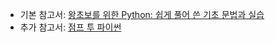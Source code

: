 - 기본 참고서: [왕초보를 위한 Python: 쉽게 풀어 쓴 기초 문법과 실습](https://wikidocs.net/book/2)
- 추가 참고서: [점프 투 파이썬](https://wikidocs.net/book/1)